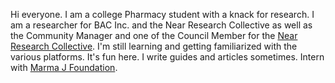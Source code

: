 Hi everyone. I am a college Pharmacy student with a knack for research. I am a researcher for BAC Inc. and the Near Research Collective as well as the Community Manager and one of the Council Member for the [Near Research Collective](https://near.social/mob.near/widget/ProfilePage?accountId=research-collective.sputnik-dao.near). I'm still learning and getting familiarized with the various platforms. It's fun here.
I write guides and articles sometimes. Intern with [Marma J Foundation](https://twitter.com/itsmarmaj).
